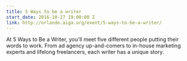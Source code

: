 ```yaml
---
title: 5 Ways to be a writer
start_date: 2016-10-27 19:00:00 Z
link: http://orlando.aiga.org/event/5-ways-to-be-a-writer/
---
```


At 5 Ways to Be a Writer, you'll meet five different people putting their words to work. From ad agency up-and-comers to in-house marketing experts and lifelong freelancers, each writer has a unique story.
